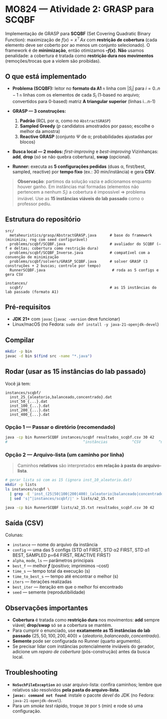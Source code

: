 # MO824 — Atividade 2: GRASP para SCQBF

Implementação de GRASP para **SCQBF** (Set Covering Quadratic Binary Function): maximização de $f(x)=x^\top A x$ com **restrição de cobertura** (cada elemento deve ser coberto por ao menos um conjunto selecionado).
O framework é de **minimização**, então otimizamos **–$f(x)$**. **Não** usamos penalidade: a cobertura é tratada como **restrição dura nos movimentos** (remoções/trocas que a violem são proibidas).

## O que está implementado

* **Problema (SCQBF):** leitor no **formato da A1**
  `n`
  linha com $|S_i|$ para $i=0..n-1$
  `n` linhas com os elementos de cada $S_i$ (1-based no arquivo; convertidos para 0-based)
  matriz **A triangular superior** (linhas i…n-1)
* **GRASP — 3 construções:**

  1. **Padrão** (RCL por α, como no `AbstractGRASP`)
  2. **Sampled Greedy** (*p* candidatos amostrados por passo; escolhe o melhor da amostra)
  3. **Reactive GRASP** (conjunto $\Psi$ de α; probabilidades ajustadas por blocos)
* **Busca local — 2 modos:** *first-improving* e *best-improving*
  Vizinhanças: **add**, **drop** (*só* se não quebra cobertura), **swap** (opcional).
* **Runner:** executa as **5 configurações pedidas** (duas α, first/best, sampled, reactive) por **tempo fixo** (ex.: 30 min/instância) e gera **CSV**.

> **Observação**: partimos da solução vazia e adicionamos enquanto houver ganho. Em instâncias mal formadas (elementos não pertencem a nenhum $S_i$) a cobertura é impossível ⇒ problema inviável. Use as **15 instâncias viáveis do lab passado** como o professor pediu.

## Estrutura do repositório

```
src/
  metaheuristics/grasp/AbstractGRASP.java      # base do framework (minimiza; rng com seed configurável)
  problems/scqbf/SCQBF.java                    # avaliador do SCQBF (–f e deltas; cobertura como restrição dura)
  problems/scqbf/SCQBF_Inverse.java            # compatível com a convenção de minimização
  problems/scqbf/solvers/GRASP_SCQBF.java      # solver GRASP (3 construções + 2 buscas; controle por tempo)
  RunnerSCQBF.java                              # roda as 5 configs e gera CSV

instances/
  scqbf/                                       # as 15 instâncias do lab passado (formato A1)
```

## Pré-requisitos

* **JDK 21+** com `javac` (`javac -version` deve funcionar)
* Linux/macOS (no Fedora: `sudo dnf install -y java-21-openjdk-devel`)

## Compilar

```bash
mkdir -p bin
javac -d bin $(find src -name "*.java")
```

## Rodar (usar as 15 instâncias do lab passado)

Você já tem:

```
instances/scqbf/
  inst_25_{aleatorio,balanceado,concentrado}.dat
  inst_50_{...}.dat
  inst_100_{...}.dat
  inst_200_{...}.dat
  inst_400_{...}.dat
```

### Opção 1 — Passar o diretório (recomendado)

```bash
java -cp bin RunnerSCQBF instances/scqbf resultados_scqbf.csv 30 42
#                                  ^instâncias           ^CSV        ^min ^seed
```

### Opção 2 — Arquivo-lista (um caminho por linha)

> Caminhos **relativos** são interpretados **em relação à pasta do arquivo-lista**.

```bash
# gerar lista só com as 15 (ignora inst_10_aleatorio.dat)
mkdir -p lists
ls instances/scqbf \
  | grep -E 'inst_(25|50|100|200|400)_(aleatorio|balanceado|concentrado)\.dat$' \
  | sed 's|^|instances/scqbf/|' > lists/a2_15.txt

java -cp bin RunnerSCQBF lists/a2_15.txt resultados_scqbf.csv 30 42
```

## Saída (CSV)

Colunas:

* `instance` — nome do arquivo da instância
* `config` — uma das 5 configs (STD α1 FIRST, STD α2 FIRST, STD α1 BEST, SAMPLED p=64 FIRST, REACTIVE FIRST)
* `alpha`, `mode`, `ls` — parâmetros principais
* `best_f` — melhor **$f$** (positivo; imprimimos –cost)
* `time_s` — tempo total da execução (s)
* `time_to_best_s` — tempo até encontrar o melhor (s)
* `iters` — iterações realizadas
* `best_iter` — iteração em que o melhor foi encontrado
* `seed` — semente (reprodutibilidade)

## Observações importantes

* **Cobertura** é tratada como **restrição dura** nos movimentos: **add** sempre viável; **drop/swap** só se a cobertura se mantém.
* Para cumprir o enunciado, use **exatamente as 15 instâncias do lab passado** $\{25,50,100,200,400\}\times\{aleatorio,balanceado,concentrado\}$.
* **Semente** pode ser configurada no Runner (quarto argumento).
* Se precisar lidar com instâncias potencialmente inviáveis do gerador, adicione um *reparo de cobertura* (pós-construção) antes da busca local.

## Troubleshooting

* **`NoSuchFileException`** ao usar arquivo-lista: confira caminhos; lembre que relativos são resolvidos **pela pasta do arquivo-lista**.
* **`javac: command not found`**: instale o pacote *devel* do JDK (no Fedora: `java-21-openjdk-devel`).
* Para um *smoke test* rápido, troque `30` por `5` (min) e rode só uma configuração.
